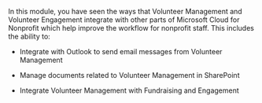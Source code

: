 In this module, you have seen the ways that Volunteer Management and Volunteer Engagement integrate with other parts of Microsoft Cloud for Nonprofit which help improve the workflow for nonprofit staff. This includes the ability to:

-   Integrate with Outlook to send email messages from Volunteer Management

-   Manage documents related to Volunteer Management in SharePoint

-   Integrate Volunteer Management with Fundraising and Engagement
